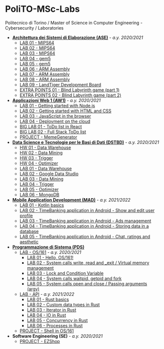 # PoliTO-MSc-Labs
Politecnico di Torino / Master of Science in Computer Engineering - Cybersecurity / Laboratories

* **[Architettura dei Sistemi di Elaborazione (ASE)](ASE)** - *a.y. 2020/2021*
    * [LAB 01 - MIPS64](ASE/LAB_01)
    * [LAB 02 - MIPS64](ASE/LAB_02)
    * [LAB 03 - MIPS64](ASE/LAB_03)
    * [LAB 04 - gem5](ASE/LAB_04)
    * [LAB 05 - gem5](ASE/LAB_05)
    * [LAB 06 - ARM Assembly](ASE/LAB_06)
    * [LAB 07 - ARM Assembly](ASE/LAB_07)
    * [LAB 08 - ARM Assembly](ASE/LAB_08)
    * [LAB 09 - LandTiger Development Board](ASE/LAB_09)
    * [EXTRA POINTS 01 - Blind Labyrinth game (part 1)](ASE/EXTRA_POINTS_01)
    * [EXTRA POINTS 02 - Blind Labyrinth game (part 2)](ASE/EXTRA_POINTS_02)
* **[Applicazioni Web 1 (AW1)](AW1)** - *a.y. 2020/2021*
    * [LAB 01 - Getting started with Node.js](AW1/LAB_01)
    * [LAB 02 - Getting started with HTML and CSS](AW1/LAB_02)
    * [LAB 03 - JavaScript in the browser](AW1/LAB_03)
    * [LAB 04 - Deployment on the cloud](AW1/LAB_04)
    * [BIG LAB 01 - ToDo list in React](AW1/BIG_LAB_01)
    * [BIG LAB 02 - Full Stack ToDo list](AW1/BIG_LAB_02)
    * [PROJECT - MemeGenerator](https://github.com/giuseppedandrea/Meme-Generator)
* **[Data Science e Tecnologie per le Basi di Dati (DSTBD)](DSTBD)** - *a.y. 2020/2021*
    * [HW 01 - Data Warehouse](DSTBD/HW_01)
    * [HW 02 - Data Mining](DSTBD/HW_02)
    * [HW 03 - Trigger](DSTBD/HW_03)
    * [HW 04 - Optimizer](DSTBD/HW_04)
    * [LAB 01 - Data Warehouse](DSTBD/LAB_01)
    * [LAB 02 - Google Data Studio](DSTBD/LAB_02)
    * [LAB 03 - Data Mining](DSTBD/LAB_03)
    * [LAB 04 - Trigger](DSTBD/LAB_04)
    * [LAB 05 - Optimizer](DSTBD/LAB_05)
    * [LAB 06 - MongoDB](DSTBD/LAB_06)
* **[Mobile Application Development (MAD)](MAD)** - *a.y. 2021/2022*
    * [LAB 01 - Kotlin basics](MAD/LAB_01)
    * [LAB 02 - TimeBanking application in Android - Show and edit user profile](MAD/LAB_02)
    * [LAB 03 - TimeBanking application in Android - Ads management](MAD/LAB_03)
    * [LAB 04 - TimeBanking application in Android - Storing data in a database](MAD/LAB_04)
    * [LAB 05 - TimeBanking application in Android - Chat, ratings and aesthetic](MAD/LAB_05)
* **[Programmazione di Sistema (PDS)](PDS)**
    * [LAB - OS/161](PDS/LABS_OS161) - *a.y. 2020/2021*
        * [LAB 01 - Hello, OS/161!](PDS/LABS_OS161/LAB_01)
        * [LAB 02 - System calls write, read and _exit / Virtual memory management](PDS/LABS_OS161/LAB_02)
        * [LAB 03 - Lock and Condition Variable](PDS/LABS_OS161/LAB_03)
        * [LAB 04 - System calls waitpid, getpid and fork](PDS/LABS_OS161/LAB_04)
        * [LAB 05 - System calls open and close / Passing arguments (argv)](PDS/LABS_OS161/LAB_05)
    * [LAB - API](PDS/LABS_API) - *a.y. 2021/2022*
        * [LAB 01 - Rust basics](PDS/LABS_API/LAB_01)
        * [LAB 02 - Custom data types in Rust](PDS/LABS_API/LAB_02)
        * [LAB 03 - Iterator in Rust](PDS/LABS_API/LAB_03)
        * [LAB 04 - IO in Rust](PDS/LABS_API/LAB_04)
        * [LAB 05 - Concurrency in Rust](PDS/LABS_API/LAB_05)
        * [LAB 06 - Processes in Rust](PDS/LABS_API/LAB_06)
    * [PROJECT - Shell in OS/161](https://github.com/giuseppedandrea/PoliTO-PDS-Project)
* **Software Engineering (SE)** - *a.y. 2020/2021*
    * [PROJECT - EZShop](https://github.com/giuseppedandrea/EZShop)
